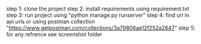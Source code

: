 step 1: clone the project
step 2: install requirements using requirement.txt
step 3: run project using "python manage.py runserver"
step 4: find url in api.urls or using postman collection "https://www.getpostman.com/collections/3a79806ae12f252a2647"
step 5: for any refrence see screenshot folder
